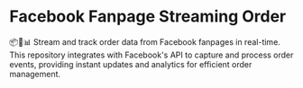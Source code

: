# Facebook Fanpage Streaming Order
📦🔄📊 Stream and track order data from Facebook fanpages in real-time. This repository integrates with Facebook's API to capture and process order events, providing instant updates and analytics for efficient order management. 
